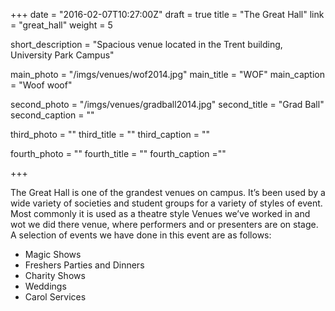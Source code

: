 +++
date = "2016-02-07T10:27:00Z"
draft = true
title = "The Great Hall"
link = "great_hall"
weight = 5

short_description = "Spacious venue located in the Trent building, University Park Campus"

main_photo = "/imgs/venues/wof2014.jpg"
main_title = "WOF"
main_caption = "Woof woof"

second_photo = "/imgs/venues/gradball2014.jpg"
second_title = "Grad Ball"
second_caption = ""

third_photo = ""
third_title = ""
third_caption = ""

fourth_photo = ""
fourth_title = ""
fourth_caption =""

+++

The Great Hall is one of the grandest venues on campus. It’s been used by a wide
variety of societies and student groups for a variety of styles of event. Most
commonly it is used as a theatre style Venues we’ve worked in and wot we did
there venue, where performers and or presenters are on stage. A selection of
events we have done in this event are as follows:

- Magic Shows
- Freshers Parties and Dinners
- Charity Shows
- Weddings
- Carol Services
